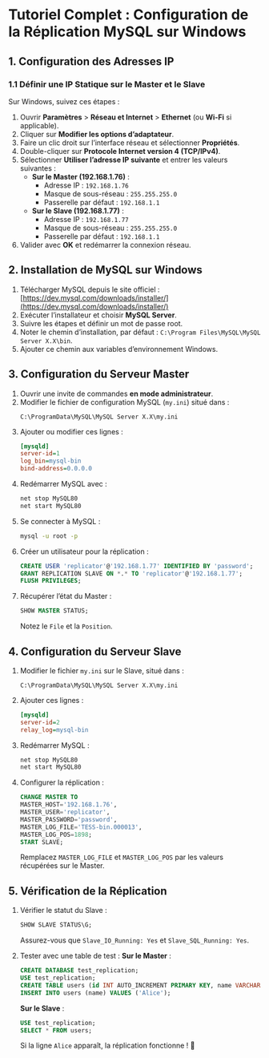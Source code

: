 
# Tutoriel Complet : Configuration de la Réplication MySQL sur Windows

## 1. Configuration des Adresses IP
### 1.1 Définir une IP Statique sur le Master et le Slave
Sur Windows, suivez ces étapes :
1. Ouvrir **Paramètres** > **Réseau et Internet** > **Ethernet** (ou **Wi-Fi** si applicable).
2. Cliquer sur **Modifier les options d’adaptateur**.
3. Faire un clic droit sur l’interface réseau et sélectionner **Propriétés**.
4. Double-cliquer sur **Protocole Internet version 4 (TCP/IPv4)**.
5. Sélectionner **Utiliser l’adresse IP suivante** et entrer les valeurs suivantes :
   - **Sur le Master (192.168.1.76)** :
     - Adresse IP : `192.168.1.76`
     - Masque de sous-réseau : `255.255.255.0`
     - Passerelle par défaut : `192.168.1.1`
   - **Sur le Slave (192.168.1.77)** :
     - Adresse IP : `192.168.1.77`
     - Masque de sous-réseau : `255.255.255.0`
     - Passerelle par défaut : `192.168.1.1`
6. Valider avec **OK** et redémarrer la connexion réseau.

## 2. Installation de MySQL sur Windows
1. Télécharger MySQL depuis le site officiel : [https://dev.mysql.com/downloads/installer/](https://dev.mysql.com/downloads/installer/)
2. Exécuter l’installateur et choisir **MySQL Server**.
3. Suivre les étapes et définir un mot de passe root.
4. Noter le chemin d’installation, par défaut : `C:\Program Files\MySQL\MySQL Server X.X\bin`.
5. Ajouter ce chemin aux variables d’environnement Windows.

## 3. Configuration du Serveur Master
1. Ouvrir une invite de commandes **en mode administrateur**.
2. Modifier le fichier de configuration MySQL (`my.ini`) situé dans :
   ```
   C:\ProgramData\MySQL\MySQL Server X.X\my.ini
   ```
3. Ajouter ou modifier ces lignes :
   ```ini
   [mysqld]
   server-id=1
   log_bin=mysql-bin
   bind-address=0.0.0.0
   ```
4. Redémarrer MySQL avec :
   ```sh
   net stop MySQL80
   net start MySQL80
   ```
5. Se connecter à MySQL :
   ```sh
   mysql -u root -p
   ```
6. Créer un utilisateur pour la réplication :
   ```sql
   CREATE USER 'replicator'@'192.168.1.77' IDENTIFIED BY 'password';
   GRANT REPLICATION SLAVE ON *.* TO 'replicator'@'192.168.1.77';
   FLUSH PRIVILEGES;
   ```
7. Récupérer l’état du Master :
   ```sql
   SHOW MASTER STATUS;
   ```
   Notez le `File` et la `Position`.

## 4. Configuration du Serveur Slave
1. Modifier le fichier `my.ini` sur le Slave, situé dans :
   ```
   C:\ProgramData\MySQL\MySQL Server X.X\my.ini
   ```
2. Ajouter ces lignes :
   ```ini
   [mysqld]
   server-id=2
   relay_log=mysql-bin
   ```
3. Redémarrer MySQL :
   ```sh
   net stop MySQL80
   net start MySQL80
   ```
4. Configurer la réplication :
   ```sql
   CHANGE MASTER TO
   MASTER_HOST='192.168.1.76',
   MASTER_USER='replicator',
   MASTER_PASSWORD='password',
   MASTER_LOG_FILE='TESS-bin.000013',
   MASTER_LOG_POS=1898;
   START SLAVE;
   ```
   Remplacez `MASTER_LOG_FILE` et `MASTER_LOG_POS` par les valeurs récupérées sur le Master.

## 5. Vérification de la Réplication
1. Vérifier le statut du Slave :
   ```sql
   SHOW SLAVE STATUS\G;
   ```
   Assurez-vous que `Slave_IO_Running: Yes` et `Slave_SQL_Running: Yes`.

2. Tester avec une table de test :
   **Sur le Master** :
   ```sql
   CREATE DATABASE test_replication;
   USE test_replication;
   CREATE TABLE users (id INT AUTO_INCREMENT PRIMARY KEY, name VARCHAR(100));
   INSERT INTO users (name) VALUES ('Alice');
   ```
   **Sur le Slave** :
   ```sql
   USE test_replication;
   SELECT * FROM users;
   ```
   Si la ligne `Alice` apparaît, la réplication fonctionne ! 🎉

